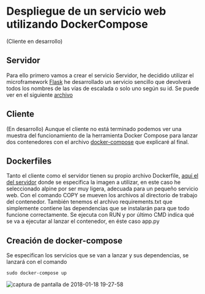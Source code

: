# Despliegue de un servicio web utilizando DockerCompose
(Cliente en desarrollo)

## Servidor 
Para ello primero vamos a crear el servicio Servidor, he decidido utilizar el microframework [Flask](http://flask.pocoo.org/) he desarrollado un servicio sencillo que devolverá todos los nombres de las vías de escalada o solo uno según su id. Se puede ver en el siguiente [archivo](https://github.com/migadepan/Master_CC/blob/master/contenedores/server/app.py)

## Cliente
(En desarrollo) Aunque el cliente no está terminado podemos ver una muestra del funcionamiento de la herramienta Docker Compose para lanzar dos contenedores con el archivo [docker-compose](https://github.com/migadepan/Master_CC/blob/master/contenedores/docker-compose.yml) que explicaré al final.

## Dockerfiles
Tanto el cliente como el servidor tienen su propio archivo Dockerfile, [aquí el del servidor](https://github.com/migadepan/Master_CC/blob/master/contenedores/server/Dockerfile) donde se especifica la imagen a utilizar, en este caso he seleccionado alpine por ser muy ligera, adecuada para un pequeño servicio web. Con el comando COPY se mueven los archivos al directorio de trabajo del contenedor. También tenemos el archivo requirements.txt que simplemente contiene las dependencias que se instalarán para que todo funcione correctamente. Se ejecuta con RUN y por último CMD indica qué se va a ejecutar al lanzar el contenedor, en éste caso app.py

## Creación de docker-compose
Se especifican los servicios que se van a lanzar y sus dependencias, se lanzará con el comando 

```
sudo docker-compose up
```


![captura de pantalla de 2018-01-18 19-27-58](https://user-images.githubusercontent.com/6852023/35116347-6807a4f2-fc8b-11e7-8627-573eae4cdd88.png)
